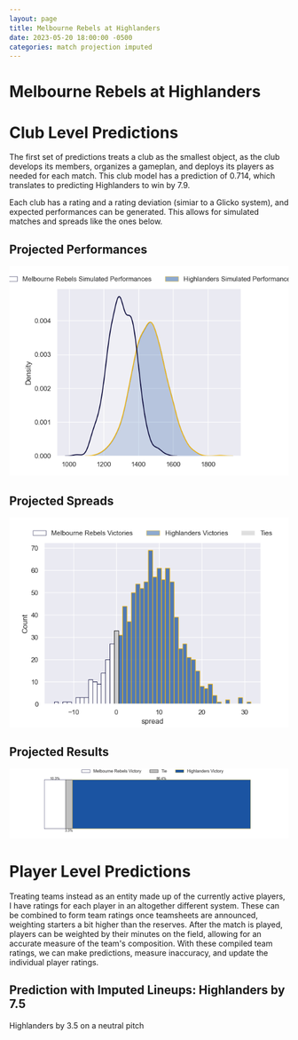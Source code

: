 ```yaml
---  
layout: page  
title: Melbourne Rebels at Highlanders  
date: 2023-05-20 18:00:00 -0500  
categories: match projection imputed  
---
```

# Melbourne Rebels at Highlanders

# Club Level Predictions


The first set of predictions treats a club as the smallest object, as the club develops its members, organizes a gameplan, and deploys its players as needed for each match. This club model has a prediction of 0.714, which translates to predicting Highlanders to win by 7.9.

Each club has a rating and a rating deviation (simiar to a Glicko system), and expected performances can be generated. This allows for simulated matches and spreads like the ones below.
## Projected Performances


![Projected Performances](plots/performances_2023-05-20-Highlanders-MelbourneRebels.png)
## Projected Spreads


![Projected Spreads](plots/spreads_2023-05-20-Highlanders-MelbourneRebels.png)
## Projected Results


![Projected Results](plots/resultbar_2023-05-20-Highlanders-MelbourneRebels.png)
# Player Level Predictions


Treating teams instead as an entity made up of the currently active players, I have ratings for each player in an altogether different system. These can be combined to form team ratings once teamsheets are announced, weighting starters a bit higher than the reserves. After the match is played, players can be weighted by their minutes on the field, allowing for an accurate measure of the team's composition. With these compiled team ratings, we can make predictions, measure inaccuracy, and update the individual player ratings.
## Prediction with Imputed Lineups: Highlanders by 7.5


Highlanders by 3.5 on a neutral pitch

